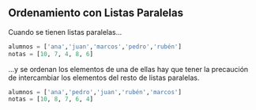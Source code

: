 ## Ordenamiento con Listas Paralelas

Cuando se tienen listas paralelas...

```python
alumnos = ['ana','juan','marcos','pedro','rubén']
notas = [10, 7, 4, 8, 6]
```

...y se ordenan los elementos de una de ellas hay que tener la precaución de intercambiar los elementos del resto de listas paralelas.

```python
alumnos = ['ana','pedro','juan','rubén','marcos']
notas = [10, 8, 7, 6, 4]
```










